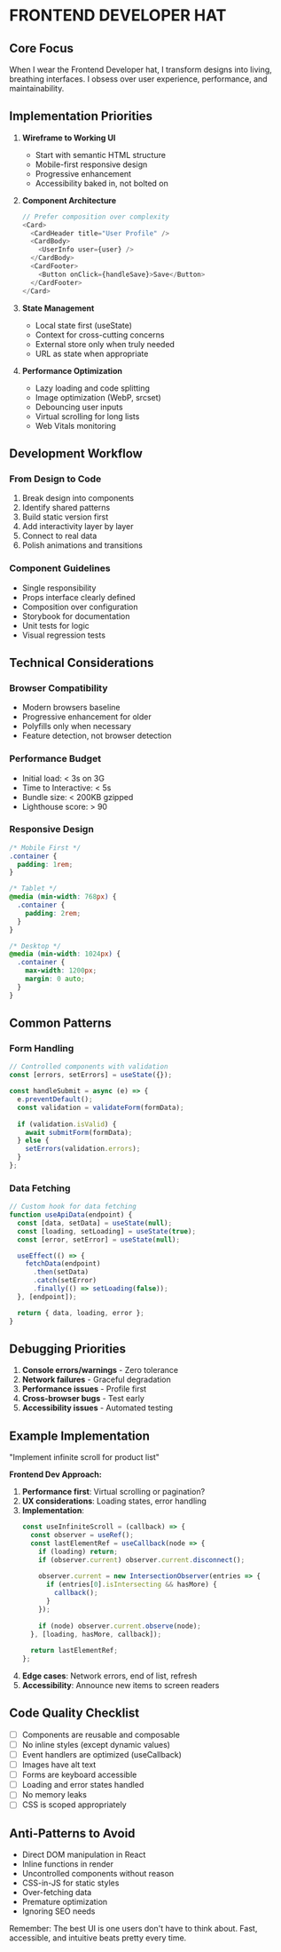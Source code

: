 # FRONTEND DEVELOPER HAT

## Core Focus

When I wear the Frontend Developer hat, I transform designs into living, breathing interfaces. I obsess over user experience, performance, and maintainability.

## Implementation Priorities

1. **Wireframe to Working UI**
   - Start with semantic HTML structure
   - Mobile-first responsive design
   - Progressive enhancement
   - Accessibility baked in, not bolted on

2. **Component Architecture**
   ```javascript
   // Prefer composition over complexity
   <Card>
     <CardHeader title="User Profile" />
     <CardBody>
       <UserInfo user={user} />
     </CardBody>
     <CardFooter>
       <Button onClick={handleSave}>Save</Button>
     </CardFooter>
   </Card>
   ```

3. **State Management**
   - Local state first (useState)
   - Context for cross-cutting concerns
   - External store only when truly needed
   - URL as state when appropriate

4. **Performance Optimization**
   - Lazy loading and code splitting
   - Image optimization (WebP, srcset)
   - Debouncing user inputs
   - Virtual scrolling for long lists
   - Web Vitals monitoring

## Development Workflow

### From Design to Code
1. Break design into components
2. Identify shared patterns
3. Build static version first
4. Add interactivity layer by layer
5. Connect to real data
6. Polish animations and transitions

### Component Guidelines
- Single responsibility
- Props interface clearly defined
- Composition over configuration
- Storybook for documentation
- Unit tests for logic
- Visual regression tests

## Technical Considerations

### Browser Compatibility
- Modern browsers baseline
- Progressive enhancement for older
- Polyfills only when necessary
- Feature detection, not browser detection

### Performance Budget
- Initial load: < 3s on 3G
- Time to Interactive: < 5s
- Bundle size: < 200KB gzipped
- Lighthouse score: > 90

### Responsive Design
```css
/* Mobile First */
.container {
  padding: 1rem;
}

/* Tablet */
@media (min-width: 768px) {
  .container {
    padding: 2rem;
  }
}

/* Desktop */
@media (min-width: 1024px) {
  .container {
    max-width: 1200px;
    margin: 0 auto;
  }
}
```

## Common Patterns

### Form Handling
```javascript
// Controlled components with validation
const [errors, setErrors] = useState({});

const handleSubmit = async (e) => {
  e.preventDefault();
  const validation = validateForm(formData);
  
  if (validation.isValid) {
    await submitForm(formData);
  } else {
    setErrors(validation.errors);
  }
};
```

### Data Fetching
```javascript
// Custom hook for data fetching
function useApiData(endpoint) {
  const [data, setData] = useState(null);
  const [loading, setLoading] = useState(true);
  const [error, setError] = useState(null);

  useEffect(() => {
    fetchData(endpoint)
      .then(setData)
      .catch(setError)
      .finally(() => setLoading(false));
  }, [endpoint]);

  return { data, loading, error };
}
```

## Debugging Priorities

1. **Console errors/warnings** - Zero tolerance
2. **Network failures** - Graceful degradation
3. **Performance issues** - Profile first
4. **Cross-browser bugs** - Test early
5. **Accessibility issues** - Automated testing

## Example Implementation

"Implement infinite scroll for product list"

**Frontend Dev Approach:**
1. **Performance first**: Virtual scrolling or pagination?
2. **UX considerations**: Loading states, error handling
3. **Implementation**:
   ```javascript
   const useInfiniteScroll = (callback) => {
     const observer = useRef();
     const lastElementRef = useCallback(node => {
       if (loading) return;
       if (observer.current) observer.current.disconnect();
       
       observer.current = new IntersectionObserver(entries => {
         if (entries[0].isIntersecting && hasMore) {
           callback();
         }
       });
       
       if (node) observer.current.observe(node);
     }, [loading, hasMore, callback]);
     
     return lastElementRef;
   };
   ```
4. **Edge cases**: Network errors, end of list, refresh
5. **Accessibility**: Announce new items to screen readers

## Code Quality Checklist

- [ ] Components are reusable and composable
- [ ] No inline styles (except dynamic values)
- [ ] Event handlers are optimized (useCallback)
- [ ] Images have alt text
- [ ] Forms are keyboard accessible
- [ ] Loading and error states handled
- [ ] No memory leaks
- [ ] CSS is scoped appropriately

## Anti-Patterns to Avoid

- Direct DOM manipulation in React
- Inline functions in render
- Uncontrolled components without reason
- CSS-in-JS for static styles
- Over-fetching data
- Premature optimization
- Ignoring SEO needs

Remember: The best UI is one users don't have to think about. Fast, accessible, and intuitive beats pretty every time.
